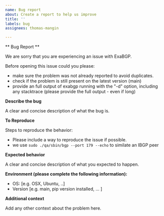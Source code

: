 ```yaml
---
name: Bug report
about: Create a report to help us improve
title: ''
labels: bug
assignees: thomas-mangin

---
```


** Bug Report **

We are sorry that you are experiencing an issue with ExaBGP.

Before opening this issue could you please:
 - make sure the problem was not already reported to avoid duplicates.
 - check if the problem is still present on the latest version (main)
 - provide an full output of exabgp running with the "-d" option, including any stacktrace
   (please provide the full output - even if long)

**Describe the bug**

A clear and concise description of what the bug is.

**To Reproduce**

Steps to reproduce the behavior:
- Please include a way to reproduce the issue if possible.
- we use `sudo ./qa/sbin/bgp --port 179 --echo` to similate an IBGP peer

**Expected behavior**

A clear and concise description of what you expected to happen.

**Environment (please complete the following information):**

 - OS: [e.g. OSX, Ubuntu, ..]
 - Version [e.g. main, pip version installed, ... ]

**Additional context**

Add any other context about the problem here.
